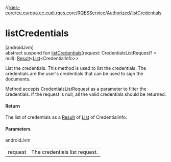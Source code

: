//[rqes-core](../../../../index.md)/[eu.europa.ec.eudi.rqes.core](../../index.md)/[RQESService](../index.md)/[Authorized](index.md)/[listCredentials](list-credentials.md)

# listCredentials

[androidJvm]\
abstract suspend fun [listCredentials](list-credentials.md)(request: CredentialsListRequest? = null): [Result](https://kotlinlang.org/api/latest/jvm/stdlib/kotlin/-result/index.html)&lt;[List](https://kotlinlang.org/api/latest/jvm/stdlib/kotlin.collections/-list/index.html)&lt;CredentialInfo&gt;&gt;

List the credentials. This method is used to list the credentials. The credentials are the user's credentials that can be used to sign the documents.

Method accepts CredentialsListRequest as a parameter to filter the credentials. If the request is null, all the valid credentials should be returned.

#### Return

The list of credentials as a [Result](https://kotlinlang.org/api/latest/jvm/stdlib/kotlin/-result/index.html) of [List](https://kotlinlang.org/api/latest/jvm/stdlib/kotlin.collections/-list/index.html) of CredentialInfo.

#### Parameters

androidJvm

| | |
|---|---|
| request | The credentials list request. |
